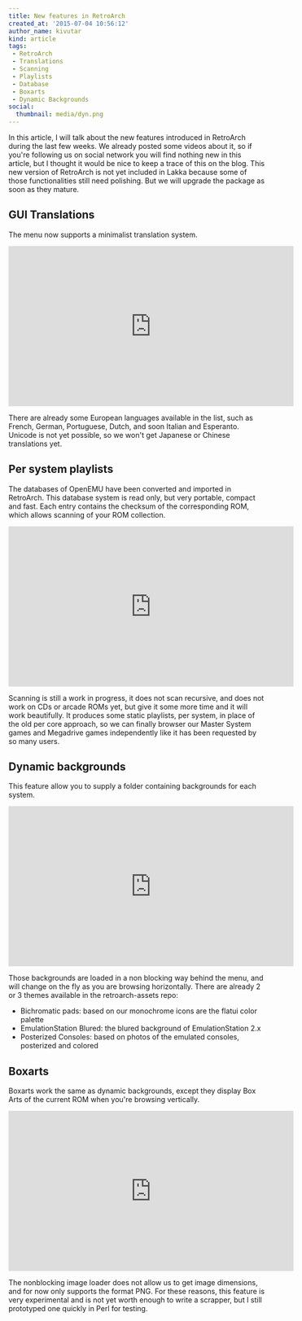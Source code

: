 ```yaml
---
title: New features in RetroArch
created_at: '2015-07-04 10:56:12'
author_name: kivutar
kind: article
tags:
 - RetroArch
 - Translations
 - Scanning
 - Playlists
 - Database
 - Boxarts
 - Dynamic Backgrounds
social:
  thumbnail: media/dyn.png
---
```


In this article, I will talk about the new features introduced in RetroArch during the last few weeks. We already posted some videos about it, so if you're following us on social network you will find nothing new in this article, but I thought it would be nice to keep a trace of this on the blog. This new version of RetroArch is not yet included in Lakka because some of those functionalities still need polishing. But we will upgrade the package as soon as they mature.

## GUI Translations

The menu now supports a minimalist translation system.

<iframe width="560" height="315" src="https://www.youtube.com/embed/tZB3frNuHeA" frameborder="0" allowfullscreen></iframe>

There are already some European languages available in the list, such as French, German, Portuguese, Dutch, and soon Italian and Esperanto. Unicode is not yet possible, so we won't get Japanese or Chinese translations yet.

## Per system playlists

The databases of OpenEMU have been converted and imported in RetroArch. This database system is read only, but very portable, compact and fast. Each entry contains the checksum of the corresponding ROM, which allows scanning of your ROM collection.

<iframe width="560" height="315" src="https://www.youtube.com/embed/LTuiq-bKsts" frameborder="0" allowfullscreen></iframe>

Scanning is still a work in progress, it does not scan recursive, and does not work on CDs or arcade ROMs yet, but give it some more time and it will work beautifully. It produces some static playlists, per system, in place of the old per core approach, so we can finally browser our Master System games and Megadrive games independently like it has been requested by so many users.

## Dynamic backgrounds

This feature allow you to supply a folder containing backgrounds for each system.

<iframe width="560" height="315" src="https://www.youtube.com/embed/oV1VoeZvWR8" frameborder="0" allowfullscreen></iframe>

Those backgrounds are loaded in a non blocking way behind the menu, and will change on the fly as you are browsing horizontally. There are already 2 or 3 themes available in the retroarch-assets repo:

 * Bichromatic pads: based on our monochrome icons are the flatui color palette
 * EmulationStation Blured: the blured background of EmulationStation 2.x
 * Posterized Consoles: based on photos of the emulated consoles, posterized and colored

## Boxarts

Boxarts work the same as dynamic backgrounds, except they display Box Arts of the current ROM when you're browsing vertically.

<iframe width="560" height="315" src="https://www.youtube.com/embed/gQ20ApCqjQc" frameborder="0" allowfullscreen></iframe>

The nonblocking image loader does not allow us to get image dimensions, and for now only supports the format PNG. For these reasons, this feature is very experimental and is not yet worth enough to write a scrapper, but I still prototyped one quickly in Perl for testing.

